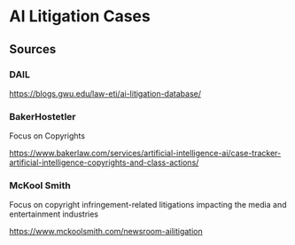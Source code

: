 # AI Litigation Cases

## Sources

### DAIL

https://blogs.gwu.edu/law-eti/ai-litigation-database/

### BakerHostetler

Focus on Copyrights

https://www.bakerlaw.com/services/artificial-intelligence-ai/case-tracker-artificial-intelligence-copyrights-and-class-actions/

### McKool Smith

Focus on copyright infringement-related litigations impacting the media and entertainment industries

https://www.mckoolsmith.com/newsroom-ailitigation
